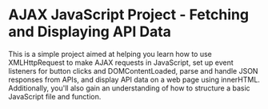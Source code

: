 # AJAX JavaScript Project - Fetching and Displaying API Data

This is a simple project aimed at helping you learn how to use XMLHttpRequest to make AJAX requests in JavaScript, set up event listeners for button clicks and DOMContentLoaded, parse and handle JSON responses from APIs, and display API data on a web page using innerHTML. Additionally, you'll also gain an understanding of how to structure a basic JavaScript file and function.
